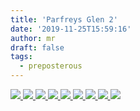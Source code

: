 ```yaml
---
title: 'Parfreys Glen 2'
date: '2019-11-25T15:59:16'
author: mr
draft: false
tags:
  - preposterous
---
```

[ ![](/assets/42-img_4529.jpg) ](assets/42-img_4529.jpg) [
![](/assets/42-img_4539.jpg) ](assets/42-img_4539.jpg) [
![](/assets/42-img_4540.jpg) ](assets/42-img_4540.jpg) [
![](/assets/42-img_4541.jpg) ](assets/42-img_4541.jpg) [
![](/assets/42-img_4547.jpg) ](assets/42-img_4547.jpg) [
![](/assets/42-img_4548.jpg) ](assets/42-img_4548.jpg) [
![](/assets/42-img_4550.jpg) ](assets/42-img_4550.jpg) [
![](/assets/42-img_4552.jpg) ](assets/42-img_4552.jpg) [
![](/assets/42-img_4555.jpg) ](assets/42-img_4555.jpg)

